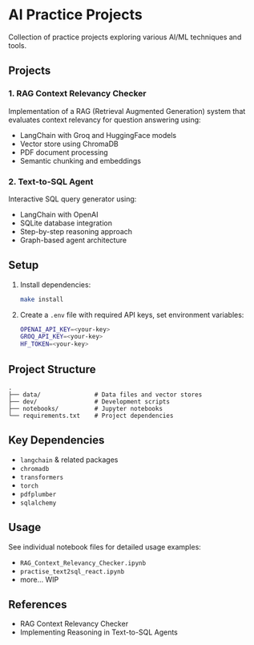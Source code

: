 # AI Practice Projects

Collection of practice projects exploring various AI/ML techniques and tools.

## Projects

### 1. RAG Context Relevancy Checker

Implementation of a RAG (Retrieval Augmented Generation) system that evaluates context relevancy for question answering using:

- LangChain with Groq and HuggingFace models
- Vector store using ChromaDB
- PDF document processing
- Semantic chunking and embeddings

### 2. Text-to-SQL Agent

Interactive SQL query generator using:

- LangChain with OpenAI
- SQLite database integration
- Step-by-step reasoning approach
- Graph-based agent architecture

## Setup

1. Install dependencies:

   ```sh
   make install
   ```

2. Create a `.env` file with required API keys, set environment variables:

   ```sh
   OPENAI_API_KEY=<your-key>
   GROQ_API_KEY=<your-key>
   HF_TOKEN=<your-key>
   ```

## Project Structure

```
.
├── data/               # Data files and vector stores
├── dev/                # Development scripts
├── notebooks/          # Jupyter notebooks
└── requirements.txt    # Project dependencies
```

## Key Dependencies

- `langchain` & related packages
- `chromadb`
- `transformers`
- `torch`
- `pdfplumber`
- `sqlalchemy`

## Usage

See individual notebook files for detailed usage examples:

- `RAG_Context_Relevancy_Checker.ipynb`
- `practise_text2sql_react.ipynb`
- more... WIP

## References

- RAG Context Relevancy Checker
- Implementing Reasoning in Text-to-SQL Agents
